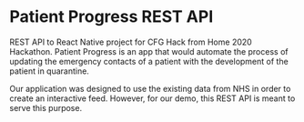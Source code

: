 # Patient Progress REST API

REST API to React Native project for CFG Hack from Home 2020 Hackathon. Patient Progress is an app that would automate the process of updating the emergency contacts of a patient with the development of the patient in quarantine.

Our application was designed to use the existing data from NHS in order to create an interactive feed. However, for our demo, this REST API is meant to serve this purpose.
